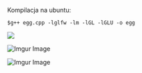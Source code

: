 Kompilacja na ubuntu: 
```
$g++ egg.cpp -lglfw -lm -lGL -lGLU -o egg

```
<img src = "https://media.giphy.com/media/BLatxSMjKvbZckbmXu/giphy.gif">

![Imgur Image](https://i.imgur.com/phOrGGZ.png)

![Imgur Image](https://i.imgur.com/a/wxapdAt.png)

